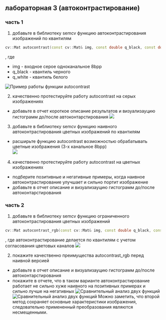 ## лабораторная 3 (автоконтрастирование)

### часть 1

1. добавьте в библиотеку semcv функцию автоконтрастирования изображений по квантилям
```cpp
cv::Mat autocontrast(const cv::Mat& img, const double q_black, const double q_white)
```
, где
  * img - входное серое одноканальное 8bpp 
  * q_black - квантиль черного
  * q_white - квантиль белого

   ![Пример работы функции autocontrast](https://github.com/KaterinaVat/misis2025s-3-vatagina-e-e/blob/main/assests/lab3/pic1.png)

2. качественно протестируйте работу autocontrast на серых изображениях  
  * добавьте в отчет короткое описание результатов и визуализауцию гистограмм до/после автоконтарстирования 
    ![](https://github.com/KaterinaVat/misis2025s-3-vatagina-e-e/blob/main/assests/lab3/pic2.png)
3. добавьте в библиотеку semcv функцию наивного автоконтрастирования цветных изображений по квантилям
  * расширьте функцию autocontrast возможностью обрабатывать цветные изображения (3-х канальное 8bpp)   
      ![](https://github.com/KaterinaVat/misis2025s-3-vatagina-e-e/blob/main/assests/lab3/pic6.png)
  
4. качественно протестируйте работу autocontrast на цветных изображениях  
  * подберите позитивные и негативные примеры, когда наивное автоконтрастирование улучшает и сильно портит изображение
  * добавьте в отчет  описание и визуализауцию гистограмм до/после автоконтарстирования


### часть 2

1. добавьте в библиотеку semcv функцию ограниченного автоконтрастирования цветных изображений
```cpp
cv::Mat autocontrast_rgb(const cv::Mat& img, const double q_black, const double q_white)
```
, где автоконтрастирование делается по квантилям с учетом согласования цветовых каналов
  ![](https://github.com/KaterinaVat/misis2025s-3-vatagina-e-e/blob/main/assests/lab3/pic3.png)

2. покажите качественно преимущества autocontrast_rgb перед наивной версией  
  * добавьте в отчет описание и визуализауцию гистограмм до/после автоконтарстирования
  * покажите в отчете, что в таком варианте автоконтрастирование работает не сильно хуже наивного на позитивных примерах и сильно лучше на негативных 
    ![Сравнительный анализ двух функций](https://github.com/KaterinaVat/misis2025s-3-vatagina-e-e/blob/main/assests/lab3/pic4.png)
	![Сравнительный анализ двух функций](https://github.com/KaterinaVat/misis2025s-3-vatagina-e-e/blob/main/assests/lab3/pic5.png)
Можно заметить, что второй метод сохраняет основные характеристики изображения, следовательно примененный преобразования являются несмещенными.
